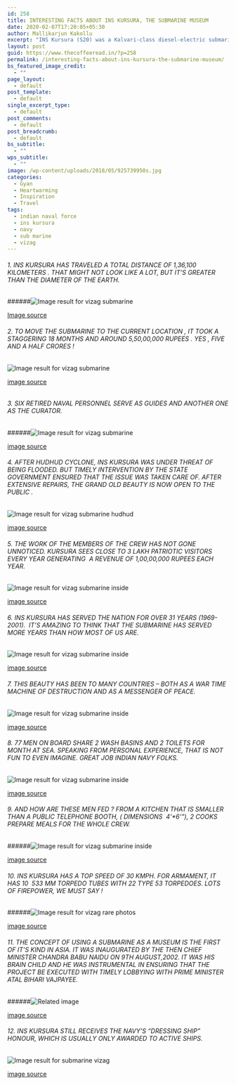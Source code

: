```yaml
---
id: 258
title: INTERESTING FACTS ABOUT INS KURSURA, THE SUBMARINE MUSEUM
date: 2020-02-07T17:20:05+05:30
author: Mallikarjun Kakollu
excerpt: "INS Kursura (S20) was a Kalvari-class diesel-electric submarine of the Indian Navy. She was India's fifth submarine. Kursura was commissioned on 18 December 1969 and was decommissioned on 27 February 2001 after 31 years of service. "
layout: post
guid: https://www.thecoffeeread.in/?p=258
permalink: /interesting-facts-about-ins-kursura-the-submarine-museum/
bs_featured_image_credit:
  - ""
page_layout:
  - default
post_template:
  - default
single_excerpt_type:
  - default
post_comments:
  - default
post_breadcrumb:
  - default
bs_subtitle:
  - ""
wps_subtitle:
  - ""
image: /wp-content/uploads/2018/05/925739950s.jpg
categories:
  - Gyan
  - Heartwarming
  - Inspiration
  - Travel
tags:
  - indian naval force
  - ins kursura
  - navy
  - sub marine
  - vizag
---
```

###### 1. INS KURSURA HAS TRAVELED A TOTAL DISTANCE OF 1,36,100 KILOMETERS . THAT MIGHT NOT LOOK LIKE A LOT, BUT IT’S GREATER THAN THE DIAMETER OF THE EARTH.

######![Image result for vizag submarine](https://i.ytimg.com/vi/HGM5NWDhC_0/maxresdefault.jpg) 

[Image source](https://www.google.co.in/search?biw=1366&bih=588&tbs=isz%3Alt%2Cislt%3Axga&tbm=isch&sa=1&ei=gufqWrOlGcryvATC-p_oDg&q=vizag+submarine&oq=vizag+submarine&gs_l=psy-ab.3..0l9j0i30k1.960028.963319.0.963503.15.9.0.6.6.0.215.1482.0j7j1.8.0....0...1c.1.64.psy-ab..1.14.1547...0i67k1.0.XyYdfudLW3I#imgrc=cpkBPkiYaaZTmM:)

###### 2. TO MOVE THE SUBMARINE TO THE CURRENT LOCATION , IT TOOK A STAGGERING 18 MONTHS AND AROUND 5,50,00,000 RUPEES . YES , FIVE AND A HALF CRORES !

![Image result for vizag submarine](http://www.rebeccasaw.com/wp-content/uploads/Kursura-submarine-museum-vizag-visit-007.jpg) 

[image source](https://www.google.co.in/search?biw=1366&bih=588&tbs=isz%3Alt%2Cislt%3Axga&tbm=isch&sa=1&ei=gufqWrOlGcryvATC-p_oDg&q=vizag+submarine&oq=vizag+submarine&gs_l=psy-ab.3..0l9j0i30k1.960028.963319.0.963503.15.9.0.6.6.0.215.1482.0j7j1.8.0....0...1c.1.64.psy-ab..1.14.1547...0i67k1.0.XyYdfudLW3I#imgrc=VAKwxIIvPjNZ2M:)

###### 

###### 3. SIX RETIRED NAVAL PERSONNEL SERVE AS GUIDES AND ANOTHER ONE AS THE CURATOR.

######![Image result for vizag submarine](https://upload.wikimedia.org/wikipedia/commons/thumb/3/34/Submarine_Museum.JPG/1200px-Submarine_Museum.JPG) 

[image source](https://www.google.co.in/search?biw=1366&bih=588&tbs=isz%3Alt%2Cislt%3Axga&tbm=isch&sa=1&ei=gufqWrOlGcryvATC-p_oDg&q=vizag+submarine&oq=vizag+submarine&gs_l=psy-ab.3..0l9j0i30k1.960028.963319.0.963503.15.9.0.6.6.0.215.1482.0j7j1.8.0....0...1c.1.64.psy-ab..1.14.1547...0i67k1.0.XyYdfudLW3I#imgrc=y_zLnO0H3h8yeM:)

###### 4. AFTER HUDHUD CYCLONE, INS KURSURA WAS UNDER THREAT OF BEING FLOODED. BUT TIMELY INTERVENTION BY THE STATE GOVERNMENT ENSURED THAT THE ISSUE WAS TAKEN CARE OF. AFTER EXTENSIVE REPAIRS, THE GRAND OLD BEAUTY IS NOW OPEN TO THE PUBLIC .

![Image result for vizag submarine hudhud](https://lostmindasylum.files.wordpress.com/2014/12/dsc_1691.jpg) 

[image source](https://www.google.co.in/search?biw=1366&bih=588&tbs=isz%3Alt%2Cislt%3Axga&tbm=isch&sa=1&ei=R-vqWpyEC4mM8wWLhb-ADg&q=vizag+submarine+hudhud&oq=vizag+submarine+hudhud&gs_l=psy-ab.3...267329.268979.0.269229.7.7.0.0.0.0.227.794.0j2j2.4.0....0...1c.1.64.psy-ab..3.1.224...0j0i67k1j0i30k1.0.iPCREjUhZxA#imgrc=julPm8QCZqhi2M:)

###### 5. THE WORK OF THE MEMBERS OF THE CREW HAS NOT GONE UNNOTICED. KURSURA SEES CLOSE TO 3 LAKH PATRIOTIC VISITORS EVERY YEAR GENERATING  A REVENUE OF 1,00,00,000 RUPEES EACH YEAR.

![Image result for vizag submarine inside](https://lh5.googleusercontent.com/-tvdjF2i4ycs/TYzPtkH6rrI/AAAAAAAAA2U/nFdrpZvtbYM/s1600/Picture29.jpg) 

[image source](https://www.google.co.in/search?biw=1366&bih=588&tbs=isz%3Alt%2Cislt%3Axga&tbm=isch&sa=1&ei=VezqWsfOMMmr0gTFzJXgDA&q=vizag+submarine+inside&oq=vizag+submarine+inside&gs_l=psy-ab.3..0.54969.56362.0.56574.7.4.0.3.3.0.217.564.0j2j1.3.0....0...1c.1.64.psy-ab..1.6.581...0i30k1.0.zQ4kmZco1WI#imgrc=oIpNlQE5gQ1sKM:)

###### 6. INS KURSURA HAS SERVED THE NATION FOR OVER 31 YEARS (1969-2001).  IT’S AMAZING TO THINK THAT THE SUBMARINE HAS SERVED MORE YEARS THAN HOW MOST OF US ARE.

![Image result for vizag submarine inside](https://i.ytimg.com/vi/2XDtZDrEXOI/maxresdefault.jpg) 

[image source](https://www.google.co.in/search?biw=1366&bih=588&tbs=isz%3Alt%2Cislt%3Axga&tbm=isch&sa=1&ei=VezqWsfOMMmr0gTFzJXgDA&q=vizag+submarine+inside&oq=vizag+submarine+inside&gs_l=psy-ab.3..0.54969.56362.0.56574.7.4.0.3.3.0.217.564.0j2j1.3.0....0...1c.1.64.psy-ab..1.6.581...0i30k1.0.zQ4kmZco1WI#imgrc=6x8nPlvQMPemBM:)

###### 7. THIS BEAUTY HAS BEEN TO MANY COUNTRIES – BOTH AS A WAR TIME MACHINE OF DESTRUCTION AND AS A MESSENGER OF PEACE.

![Image result for vizag submarine inside](http://3.bp.blogspot.com/-GEBl-1BGUww/UWGO1TMqb5I/AAAAAAAAAtY/fmxTzgGVgig/s1600/DSC02375.JPG) 

[image source](https://www.google.co.in/search?biw=1366&bih=588&tbs=isz%3Alt%2Cislt%3Axga&tbm=isch&sa=1&ei=VezqWsfOMMmr0gTFzJXgDA&q=vizag+submarine+inside&oq=vizag+submarine+inside&gs_l=psy-ab.3..0.54969.56362.0.56574.7.4.0.3.3.0.217.564.0j2j1.3.0....0...1c.1.64.psy-ab..1.6.581...0i30k1.0.zQ4kmZco1WI#imgrc=HesG77YTt80b2M:)

###### 8. 77 MEN ON BOARD SHARE 2 WASH BASINS AND 2 TOILETS FOR MONTH AT SEA. SPEAKING FROM PERSONAL EXPERIENCE, THAT IS NOT FUN TO EVEN IMAGINE. GREAT JOB INDIAN NAVY FOLKS.

![Image result for vizag submarine inside](https://lh5.googleusercontent.com/-r1CgRmg9VHk/TYzMfjqeKII/AAAAAAAAA1U/_Y-ARxWb2dg/s1600/Picture10.jpg) 

[image source](https://www.google.co.in/search?biw=1366&bih=588&tbs=isz%3Alt%2Cislt%3Axga&tbm=isch&sa=1&ei=VezqWsfOMMmr0gTFzJXgDA&q=vizag+submarine+inside&oq=vizag+submarine+inside&gs_l=psy-ab.3..0.54969.56362.0.56574.7.4.0.3.3.0.217.564.0j2j1.3.0....0...1c.1.64.psy-ab..1.6.581...0i30k1.0.zQ4kmZco1WI#imgrc=_SpjocTEYvM5vM:)

###### 9. AND HOW ARE THESE MEN FED ? FROM A KITCHEN THAT IS SMALLER THAN A PUBLIC TELEPHONE BOOTH, ( DIMENSIONS  4’*6’”), 2 COOKS PREPARE MEALS FOR THE WHOLE CREW.

######![Image result for vizag submarine inside](https://static.panoramio.com.storage.googleapis.com/photos/large/5797309.jpg) 

[image source](https://www.google.co.in/search?biw=1366&bih=588&tbs=isz%3Alt%2Cislt%3Axga&tbm=isch&sa=1&ei=VezqWsfOMMmr0gTFzJXgDA&q=vizag+submarine+inside&oq=vizag+submarine+inside&gs_l=psy-ab.3..0.54969.56362.0.56574.7.4.0.3.3.0.217.564.0j2j1.3.0....0...1c.1.64.psy-ab..1.6.581...0i30k1.0.zQ4kmZco1WI#imgrc=l3MxRlqPcBeNrM:)

###### 10. INS KURSURA HAS A TOP SPEED OF 30 KMPH. FOR ARMAMENT, IT HAS 10  533 MM TORPEDO TUBES WITH 22 TYPE 53 TORPEDOES. LOTS OF FIREPOWER, WE MUST SAY !

######![Image result for vizag rare photos](https://www.apherald.com/ImageStore/images/movies/movies-wallpapers/rare-and-unseened-vizag-torism-spots7.jpg) 

[image source](https://www.google.co.in/search?biw=1366&bih=588&tbs=isz%3Alt%2Cislt%3Axga&tbm=isch&sa=1&ei=j-zqWub1K8qt0ATzxaLoCQ&q=vizag+rare+photos&oq=vizag+rare+photos&gs_l=psy-ab.3...289195.293000.0.293190.12.12.0.0.0.0.240.1574.0j5j3.8.0....0...1c.1.64.psy-ab..4.1.206...0j0i67k1.0.y9yXa7K762o#imgrc=odviF3r9dJ1MrM:)

###### 11. THE CONCEPT OF USING A SUBMARINE AS A MUSEUM IS THE FIRST OF IT’S KIND IN ASIA. IT WAS INAUGURATED BY THE THEN CHIEF MINISTER CHANDRA BABU NAIDU ON 9TH AUGUST,2002. IT WAS HIS BRAIN CHILD AND HE WAS INSTRUMENTAL IN ENSURING THAT THE PROJECT BE EXECUTED WITH TIMELY LOBBYING WITH PRIME MINISTER ATAL BIHARI VAJPAYEE.

######![Related image](https://navigers.com/admin-panel/uploads/weekend/thingstodo/201704201200446946512.jpg) 

[image source](https://www.google.co.in/search?biw=1366&bih=588&tbs=isz%3Alt%2Cislt%3Axga&tbm=isch&sa=1&ei=6O3qWomnJYWh0gTi2YOABg&q=submarine+vizag&oq=submarine+vizag&gs_l=psy-ab.3..0j0i8i30k1l6j0i24k1.4150.7543.0.7889.6.6.0.0.0.0.217.1178.0j4j2.6.0....0...1c.1.64.psy-ab..0.6.1174...0i67k1.0.XmLb5MCXfaI#imgrc=F52y0yMhHF-bMM:)

###### 12. INS KURSURA STILL RECEIVES THE NAVY’S “DRESSING SHIP” HONOUR, WHICH IS USUALLY ONLY AWARDED TO ACTIVE SHIPS.  
![Image result for submarine vizag](https://static.panoramio.com.storage.googleapis.com/photos/large/1365355.jpg) 

[image source](https://www.google.co.in/search?biw=1366&bih=588&tbs=isz%3Alt%2Cislt%3Axga&tbm=isch&sa=1&ei=6O3qWomnJYWh0gTi2YOABg&q=submarine+vizag&oq=submarine+vizag&gs_l=psy-ab.3..0j0i8i30k1l6j0i24k1.4150.7543.0.7889.6.6.0.0.0.0.217.1178.0j4j2.6.0....0...1c.1.64.psy-ab..0.6.1174...0i67k1.0.XmLb5MCXfaI#imgrc=gSnx7C_LPDhiNM:)

####